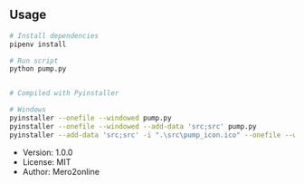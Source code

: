 ## Usage

```bash
# Install dependencies
pipenv install

# Run script
python pump.py


# Compiled with Pyinstaller

# Windows
pyinstaller --onefile --windowed pump.py
pyinstaller --onefile --windowed --add-data 'src;src' pump.py
pyinstaller --add-data 'src;src' -i ".\src\pump_icon.ico" --onefile --windowed pump.py
```

- Version: 1.0.0
- License: MIT
- Author: Mero2online

